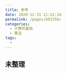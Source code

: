 ```yaml
---
title: 参考
date: 2020-12-31 21:22:24
permalink: /pages/b91556/
categories:
  - 计算机基础
  - 算法
tags:
  -
---
```


## 未整理
